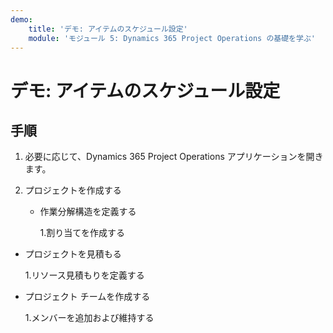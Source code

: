 ```yaml
---
demo:
    title: 'デモ: アイテムのスケジュール設定'
    module: 'モジュール 5: Dynamics 365 Project Operations の基礎を学ぶ'
---
```


# デモ: アイテムのスケジュール設定

## 手順

1. 必要に応じて、Dynamics 365 Project Operations アプリケーションを開きます。 

2. プロジェクトを作成する

	- 作業分解構造を定義する

		1.割り当てを作成する

- プロジェクトを見積もる

	1.リソース見積もりを定義する

- プロジェクト チームを作成する

	1.メンバーを追加および維持する
